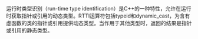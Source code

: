 运行时类型识别（run-time type identification）是C++的一种特性，允许在运行时获取指针或引用的动态类型。RTTI运算符包括typeid和dynamic_cast，为含有虚函数的类的指针或引用提供动态类型。当作用于其他类型时，返回的结果是指针或引用的静态类型。
